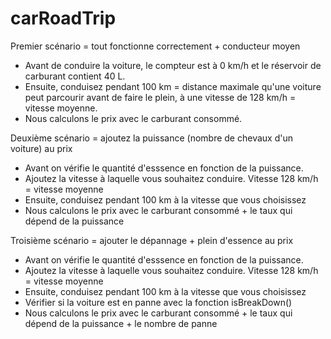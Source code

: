 # carRoadTrip

Premier scénario = tout fonctionne correctement + conducteur moyen

- Avant de conduire la voiture, le compteur est à 0 km/h et le réservoir de carburant contient 40 L.
- Ensuite, conduisez pendant 100 km = distance maximale qu'une voiture peut parcourir avant de faire le plein, à une vitesse de 128 km/h = vitesse moyenne.
- Nous calculons le prix avec le carburant consommé.

Deuxième scénario = ajoutez la puissance (nombre de chevaux d'un voiture) au prix

- Avant on vérifie le quantité d'esssence en fonction de la puissance.
- Ajoutez la vitesse à laquelle vous souhaitez conduire. Vitesse 128 km/h = vitesse moyenne
- Ensuite, conduisez pendant 100 km à la vitesse que vous choisissez
- Nous calculons le prix avec le carburant consommé + le taux qui dépend de la puissance

Troisième scénario = ajouter le dépannage + plein d'essence au prix

- Avant on vérifie le quantité d'esssence en fonction de la puissance.
- Ajoutez la vitesse à laquelle vous souhaitez conduire. Vitesse 128 km/h = vitesse moyenne
- Ensuite, conduisez pendant 100 km à la vitesse que vous choisissez
- Vérifier si la voiture est en panne avec la fonction isBreakDown()
- Nous calculons le prix avec le carburant consommé + le taux qui dépend de la puissance + le nombre de panne

